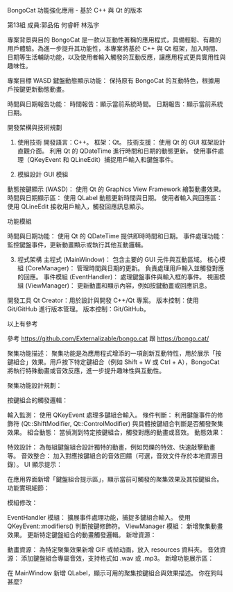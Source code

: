 BongoCat 功能強化應用 - 基於 C++ 與 Qt 的版本


第13組
成員:郭品佑 何睿軒 林泓宇


專案背景與目的
BongoCat 是一款以互動性著稱的應用程式，具備輕鬆、有趣的用戶體驗。為進一步提升其功能性，本專案將基於 C++ 與 Qt 框架，加入時間、日期等生活輔助功能，以及使用者輸入觸發的互動反應，讓應用程式更具實用性與趣味性。


專案目標
WASD 鍵盤動態顯示功能：
保持原有 BongoCat 的互動特色，根據用戶按鍵更新動態動畫。

時間與日期報告功能：
時間報告：顯示當前系統時間。
日期報告：顯示當前系統日期。




開發架構與技術規劃
1. 使用技術
開發語言：C++。
框架：Qt。
技術支援：
使用 Qt 的 GUI 框架設計直觀介面。
利用 Qt 的 QDateTime 進行時間和日期的動態更新。
使用事件處理（QKeyEvent 和 QLineEdit）捕捉用戶輸入和鍵盤事件。

2. 模組設計
GUI 模組

動態按鍵顯示 (WASD)：
使用 Qt 的 Graphics View Framework 繪製動畫效果。
時間與日期顯示區：
使用 QLabel 動態更新時間與日期。
使用者輸入與回應區：
使用 QLineEdit 接收用戶輸入，觸發回應訊息顯示。

功能模組

時間與日期功能：
使用 Qt 的 QDateTime 提供即時時間和日期。
事件處理功能：
監控鍵盤事件，更新動畫顯示或執行其他互動邏輯。

3. 程式架構
主程式 (MainWindow)：
包含主要的 GUI 元件與互動區域。
核心模組 (CoreManager)：
管理時間與日期的更新。
負責處理用戶輸入並觸發對應的回應。
事件模組 (EventHandler)：
處理鍵盤事件與輸入框的事件。
視圖模組 (ViewManager)：
更新動畫和顯示內容，例如按鍵動畫或回應訊息。

開發工具
Qt Creator：用於設計與開發 C++/Qt 專案。
版本控制：使用 Git/GitHub 進行版本管理。
版本控制：Git/GitHub。

以上有參考


參考
https://github.com/Externalizable/bongo.cat
跟
https://bongo.cat/


聚集功能描述：
聚集功能是為應用程式增添的一項創新互動特性，用於展示「按鍵組合」效果。用戶按下特定鍵組合（例如 Shift + W 或 Ctrl + A），BongoCat 將執行特殊動畫或音效反應，進一步提升趣味性與互動性。

聚集功能設計規劃：

按鍵組合的觸發邏輯：

輸入監測： 使用 QKeyEvent 處理多鍵組合輸入。
條件判斷： 利用鍵盤事件的修飾符 (Qt::ShiftModifier, Qt::ControlModifier) 與具體按鍵組合判斷是否觸發聚集效果。
組合動態： 當偵測到特定按鍵組合，觸發對應的動畫或音效。
動態效果：

特效設計： 為每組鍵盤組合設計獨特的動畫，例如閃爍的特效、快速敲擊動畫等。
音效整合： 加入對應按鍵組合的音效回饋（可選，音效文件存於本地資源目錄）。
UI 顯示提示：

在應用界面新增「鍵盤組合提示區」，顯示當前可觸發的聚集效果及其按鍵組合。
功能實現細節：

模組修改：

EventHandler 模組：
擴展事件處理功能，捕捉多鍵組合輸入。
使用 QKeyEvent::modifiers() 判斷按鍵修飾符。
ViewManager 模組：
新增聚集動畫效果。
更新特定鍵盤組合的動畫觸發邏輯。
新增資源：

動畫資源： 為特定聚集效果新增 GIF 或帧动画，放入 resources 資料夾。
音效資源： 添加鍵盤組合專屬音效，支持格式如 .wav 或 .mp3。
新增功能展示區：

在 MainWindow 新增 QLabel，顯示可用的聚集按鍵組合與效果描述。
你在狗叫甚麼?


